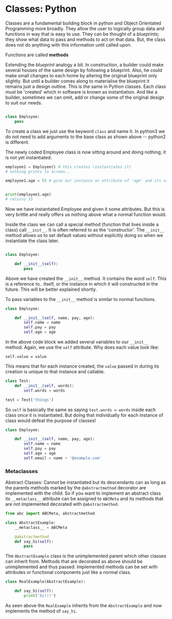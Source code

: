 # Classes: Python

Classes are a fundamental building block in python and Object Orientated Programming more broadly. They allow the user to logically group data and functions in way that is easy to use. They can be thought of a *blueprints*; they show what data to pass and methods to act on that data. But, the class does not do anything with this information until called upon.

Functions are called **methods**

Extending the *blueprint* analogy a bit. In construction, a builder could make several houses of the same design by following a blueprint. Also, he could make small changes to each home by altering the original blueprint only slightly. But until a builder comes along to materialise the blueprint it remains just a design outline. This is the same in Python classes. Each class must be 'created' which in software is known as instantiation. And like a builder, sometimes we can omit, add or change some of the original design to suit our needs. 

```PYTHON

class Employee:
	pass
```
To create a class we just use the keyword `class` and name it. In python3 we do not need to add arguments to the base class as shown above -- python2 is different.


The newly coded Employee class is now sitting around and doing nothing; it is not yet instantiated. 

```PYTHON
employee1 = Employee() # this creates (instantiates it)
# nothing prints to screen...

employee1.age = 55 # give our instance an attribute of 'age' and its value of integer 55


print(employee1.age)
# returns 55
``` 

Now we have instantiated Employee and given it some attributes. But this is very brittle and really offers us nothing above what a normal function would.

Inside the class we can call a special method (function that lives inside a class) call `__init__`. It is often referred to as the 'constructor'. The `__init__` method allows us to set default values without explicitly doing so when we instantiate the class later. 

```PYTHON

class Employee:

	def __init__(self):
		pass
```

Above we have created the `__init__` method. It contains the word `self`. This is a reference to.. itself, or the instance in which it will constructed in the future. This will be better explained shortly.

To pass variables to the `__init__` method is similar to normal functions.

```PYTHON
class Employee:

	def __init__(self, name, pay, age):
		self.name = name
		self.pay = pay
		self.age = age
```

In the above code block we added several variables to our `__init__` method. Again, we use the `self` attribute. Why does each value look like:

```
self.value = value
```
This means that for each instance created, the `value` passed in during its creation is unique to that instance and callable. 

```PYTHON
class Test:
	def __init__(self, words):
		self.words = words

test = Test('things')
```

So `self` is basically the same as saying `test.words = words` inside each class *once* it is instantiated. But doing that individually for each instance of  class would defeat the purpose of classes!


```PYTHON
class Employee:

	def __init__(self, name, pay, age):
		self.name = name
		self.pay = pay
		self.age = age
		self.email = name + '@example.com'
```

### Metaclasses

Abstract Classes: 
Cannot be instantiated but its descendants can as long as the parents methods marked by the `@abstractmethod` decorator are implemented with the child. So if you want to implement an abstract class its `__metaclass__` attribute can be assigned to `ABCMeta` and its methods that are not implemented decorated with `@abstractmethod`.

```python 
from abc import ABCMeta, abstractmethod

class AbstractExample:
	__metaclass__ = ABCMeta

	@abstractmethod
	def say_hi(self):
		pass
```

The `AbstractExample` class is the unimplemented parent which other classes can inherit from. Methods that are decorated as above should be unimplemented and thus passed. Implemented methods can be set with attributes or functional components just like a normal class.

```python
class RealExample(AbstractExample):

	def say_hi(self):
		print('hi!!!')
```

As seen above the `RealExample` inherits from the `AbstractExample` and now implements the method of `say_hi`.

